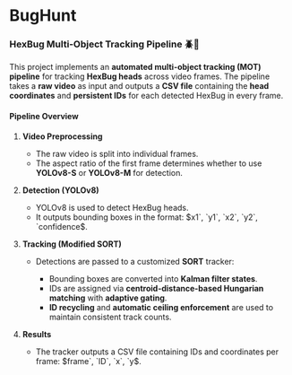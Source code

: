 # BugHunt

### HexBug Multi‑Object Tracking Pipeline 🪲🎥

This project implements an **automated multi-object tracking (MOT) pipeline** for tracking **HexBug heads** across video frames.
The pipeline takes a **raw video** as input and outputs a **CSV file** containing the **head coordinates** and **persistent IDs** for each detected HexBug in every frame.

#### **Pipeline Overview**

1. **Video Preprocessing**

   * The raw video is split into individual frames.
   * The aspect ratio of the first frame determines whether to use **YOLOv8-S** or **YOLOv8-M** for detection.

2. **Detection (YOLOv8)**

   * YOLOv8 is used to detect HexBug heads.
   * It outputs bounding boxes in the format:
     $`x1`, `y1`, `x2`, `y2`, `confidence`$.

3. **Tracking (Modified SORT)**

   * Detections are passed to a customized **SORT** tracker:

     * Bounding boxes are converted into **Kalman filter states**.
     * IDs are assigned via **centroid-distance-based Hungarian matching** with **adaptive gating**.
     * **ID recycling** and **automatic ceiling enforcement** are used to maintain consistent track counts.

4. **Results**

   * The tracker outputs a CSV file containing IDs and coordinates per frame:
     $`frame`, `ID`, `x`, `y`$.

